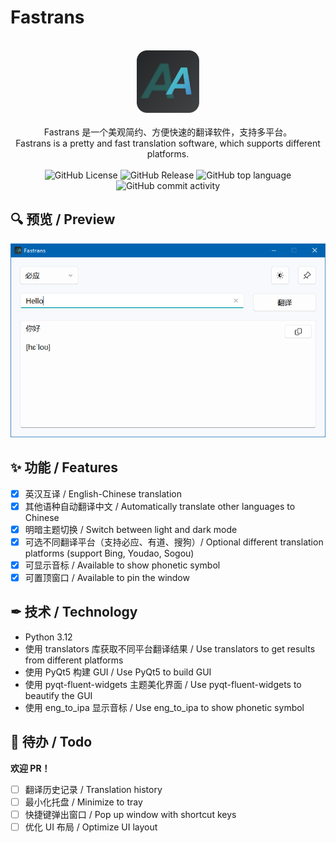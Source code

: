 # Fastrans

<p align="center">
<br>
<img src="Fastrans/src/icon.png" alt="Fastrans" width="100" height="100">
<br><br>
Fastrans 是一个美观简约、方便快速的翻译软件，支持多平台。
<br>
Fastrans is a pretty and fast translation software, which supports different platforms.
<br><br>
<img alt="GitHub License" src="https://img.shields.io/github/license/YaoqxCN/Fastrans">
<img alt="GitHub Release" src="https://img.shields.io/github/v/release/YaoqxCN/Fastrans">
<img alt="GitHub top language" src="https://img.shields.io/github/languages/top/YaoqxCN/Fastrans">
<img alt="GitHub commit activity" src="https://img.shields.io/github/commit-activity/y/YaoqxCN/Fastrans">
</p>


## 🔍 预览 / Preview

![preview](view1.png)

## ✨ 功能 / Features

- [x] 英汉互译 / English-Chinese translation
- [x] 其他语种自动翻译中文 / Automatically translate other languages to Chinese
- [x] 明暗主题切换 / Switch between light and dark mode
- [x] 可选不同翻译平台（支持必应、有道、搜狗）/ Optional different translation platforms (support Bing, Youdao, Sogou)
- [x] 可显示音标 / Available to show phonetic symbol
- [x] 可置顶窗口 / Available to pin the window

## ✒ 技术 / Technology

- Python 3.12
- 使用 translators 库获取不同平台翻译结果 / Use translators to get results from different platforms
- 使用 PyQt5 构建 GUI / Use PyQt5 to build GUI
- 使用 pyqt-fluent-widgets 主题美化界面 / Use pyqt-fluent-widgets to beautify the GUI
- 使用 eng_to_ipa 显示音标 / Use eng_to_ipa to show phonetic symbol

## 🎯 待办 / Todo

**欢迎 PR！**

- [ ] 翻译历史记录 / Translation history
- [ ] 最小化托盘 / Minimize to tray
- [ ] 快捷键弹出窗口 / Pop up window with shortcut keys
- [ ] 优化 UI 布局 / Optimize UI layout